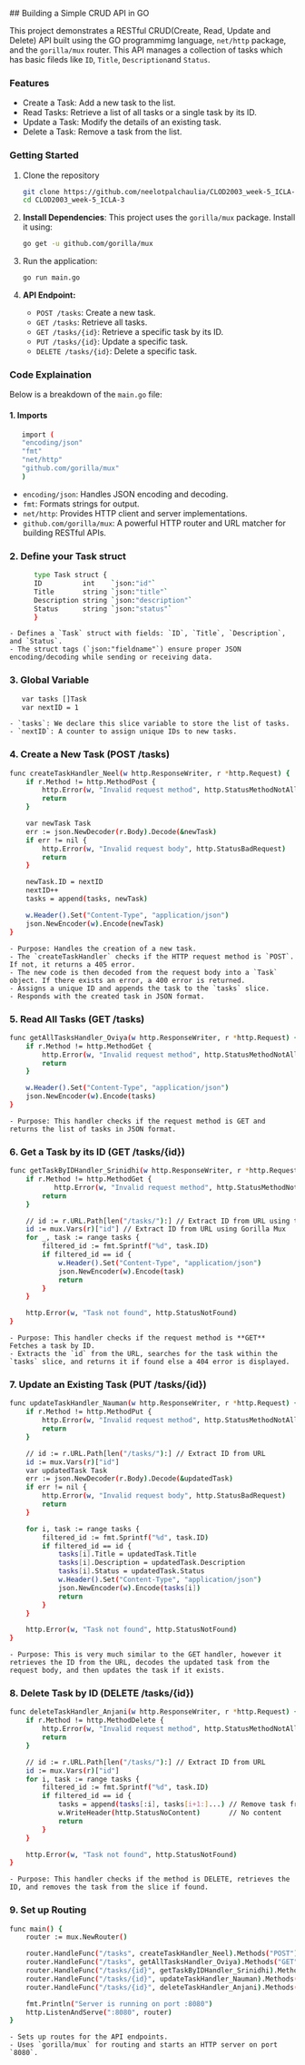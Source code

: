 #﻿# Building a Simple CRUD API in GO

This project demonstrates a RESTful CRUD(Create, Read, Update and Delete) API built using the GO programmimg language, `net/http` package, and the `gorilla/mux` router. This API manages a collection of tasks which has basic fileds like `ID`, `Title`, `Description`and `Status`.

### Features

- Create a Task: Add a new task to the list.
- Read Tasks: Retrieve a list of all tasks or a single task by its ID.
- Update a Task: Modify the details of an existing task.
- Delete a Task: Remove a task from the list.

### Getting Started

1. Clone the repository

      ```bash
      git clone https://github.com/neelotpalchaulia/CLOD2003_week-5_ICLA-3.git
      cd CLOD2003_week-5_ICLA-3
      ```

2. **Install Dependencies**: This project uses the `gorilla/mux` package. Install it using:

      ```bash
      go get -u github.com/gorilla/mux
      ```

3. Run the application:

      ```bash
      go run main.go
      ```

4. **API Endpoint:**

    - `POST /tasks`: Create a new task.
    - `GET /tasks`: Retrieve all tasks.
    - `GET /tasks/{id}`: Retrieve a specific task by its ID.
    - `PUT /tasks/{id}`: Update a specific task.
    - `DELETE /tasks/{id}`: Delete a specific task.

### Code Explaination

Below is a breakdown of the `main.go` file:

#### 1. Imports

   ```bash
      import (
      "encoding/json"
      "fmt"
      "net/http"
      "github.com/gorilla/mux"
      )
   ```
      
- `encoding/json`: Handles JSON encoding and decoding.
- `fmt`: Formats strings for output.
- `net/http`: Provides HTTP client and server implementations.
- `github.com/gorilla/mux`: A powerful HTTP router and URL matcher for building RESTful APIs.

### 2. Define your Task struct

```bash
      type Task struct {
      ID          int    `json:"id"`
      Title       string `json:"title"`
      Description string `json:"description"`
      Status      string `json:"status"`
      }
```

    - Defines a `Task` struct with fields: `ID`, `Title`, `Description`, and `Status`.
    - The struct tags (`json:"fieldname"`) ensure proper JSON encoding/decoding while sending or receiving data.

### 3. Global Variable

   ```bash
      var tasks []Task
      var nextID = 1
   ```

    - `tasks`: We declare this slice variable to store the list of tasks.
    - `nextID`: A counter to assign unique IDs to new tasks.

### 4. Create a New Task (POST /tasks)

   ```bash
   func createTaskHandler_Neel(w http.ResponseWriter, r *http.Request) {
       if r.Method != http.MethodPost {
           http.Error(w, "Invalid request method", http.StatusMethodNotAllowed)
           return
       }

       var newTask Task
       err := json.NewDecoder(r.Body).Decode(&newTask)
       if err != nil {
           http.Error(w, "Invalid request body", http.StatusBadRequest)
           return
       }

       newTask.ID = nextID
       nextID++
       tasks = append(tasks, newTask)

       w.Header().Set("Content-Type", "application/json")
       json.NewEncoder(w).Encode(newTask)
   }
   ```

    - Purpose: Handles the creation of a new task.
    - The `createTaskHandler` checks if the HTTP request method is `POST`. If not, it returns a 405 error.
    - The new code is then decoded from the request body into a `Task` object. If there exists an error, a 400 error is returned.
    - Assigns a unique ID and appends the task to the `tasks` slice.
    - Responds with the created task in JSON format.

### 5. Read All Tasks (GET /tasks)

   ```bash
   func getAllTasksHandler_Oviya(w http.ResponseWriter, r *http.Request) {
       if r.Method != http.MethodGet {
           http.Error(w, "Invalid request method", http.StatusMethodNotAllowed)
           return
       }

       w.Header().Set("Content-Type", "application/json")
       json.NewEncoder(w).Encode(tasks)
   }
   ```

    - Purpose: This handler checks if the request method is GET and returns the list of tasks in JSON format.

### 6. Get a Task by its ID (GET /tasks/{id})

   ```bash
   func getTaskByIDHandler_Srinidhi(w http.ResponseWriter, r *http.Request) {
       if r.Method != http.MethodGet {
              http.Error(w, "Invalid request method", http.StatusMethodNotAllowed)
           return
       }

       // id := r.URL.Path[len("/tasks/"):] // Extract ID from URL using the native method
       id := mux.Vars(r)["id"] // Extract ID from URL using Gorilla Mux
       for _, task := range tasks {
           filtered_id := fmt.Sprintf("%d", task.ID)
           if filtered_id == id {
               w.Header().Set("Content-Type", "application/json")
               json.NewEncoder(w).Encode(task)
               return
           }
       }

       http.Error(w, "Task not found", http.StatusNotFound)
   }
   ```

    - Purpose: This handler checks if the request method is **GET** Fetches a task by ID.
    - Extracts the `id` from the URL, searches for the task within the `tasks` slice, and returns it if found else a 404 error is displayed.

### 7. Update an Existing Task (PUT /tasks/{id})

   ```bash
   func updateTaskHandler_Nauman(w http.ResponseWriter, r *http.Request) {
       if r.Method != http.MethodPut {
           http.Error(w, "Invalid request method", http.StatusMethodNotAllowed)
           return
       }

       // id := r.URL.Path[len("/tasks/"):] // Extract ID from URL
       id := mux.Vars(r)["id"]
       var updatedTask Task
       err := json.NewDecoder(r.Body).Decode(&updatedTask)
       if err != nil {
           http.Error(w, "Invalid request body", http.StatusBadRequest)
           return
       }

       for i, task := range tasks {
           filtered_id := fmt.Sprintf("%d", task.ID)
           if filtered_id == id {
               tasks[i].Title = updatedTask.Title
               tasks[i].Description = updatedTask.Description
               tasks[i].Status = updatedTask.Status
               w.Header().Set("Content-Type", "application/json")
               json.NewEncoder(w).Encode(tasks[i])
               return
           }
       }

       http.Error(w, "Task not found", http.StatusNotFound) 
   }
   ```

    - Purpose: This is very much similar to the GET handler, however it retrieves the ID from the URL, decodes the updated task from the request body, and then updates the task if it exists.

### 8. Delete Task by ID (DELETE /tasks/{id})

   ```bash
   func deleteTaskHandler_Anjani(w http.ResponseWriter, r *http.Request) {
       if r.Method != http.MethodDelete {
           http.Error(w, "Invalid request method", http.StatusMethodNotAllowed)
           return
       }

       // id := r.URL.Path[len("/tasks/"):] // Extract ID from URL
       id := mux.Vars(r)["id"]
       for i, task := range tasks {
           filtered_id := fmt.Sprintf("%d", task.ID)
           if filtered_id == id {
               tasks = append(tasks[:i], tasks[i+1:]...) // Remove task from slice
               w.WriteHeader(http.StatusNoContent)       // No content
               return
           }
       } 

       http.Error(w, "Task not found", http.StatusNotFound)
   }
   ```

    - Purpose: This handler checks if the method is DELETE, retrieves the ID, and removes the task from the slice if found.
### 9. Set up Routing 

   ```bash
   func main() {
       router := mux.NewRouter()

       router.HandleFunc("/tasks", createTaskHandler_Neel).Methods("POST")          // Handle POST /tasks
       router.HandleFunc("/tasks", getAllTasksHandler_Oviya).Methods("GET")         // Handle GET /tasks
       router.HandleFunc("/tasks/{id}", getTaskByIDHandler_Srinidhi).Methods("GET") // Handle GET /tasks/{id}
       router.HandleFunc("/tasks/{id}", updateTaskHandler_Nauman).Methods("PUT")    // Handle PUT /tasks/{id}
       router.HandleFunc("/tasks/{id}", deleteTaskHandler_Anjani).Methods("DELETE") // Handle DELETE /tasks/{id}

       fmt.Println("Server is running on port :8080")
       http.ListenAndServe(":8080", router) 
   }
   ```

    - Sets up routes for the API endpoints.
    - Uses `gorilla/mux` for routing and starts an HTTP server on port `8080`.
